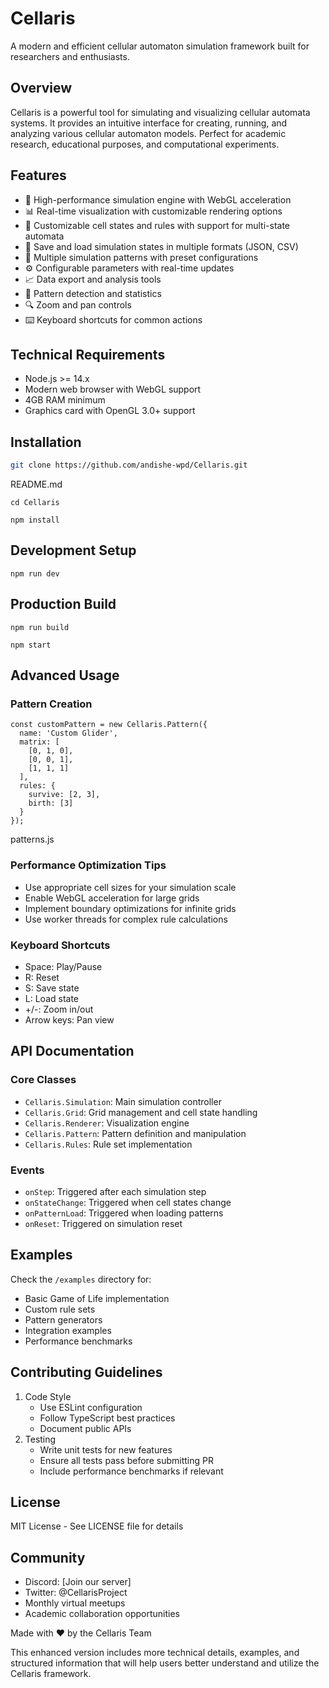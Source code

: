 
# Cellaris

A modern and efficient cellular automaton simulation framework built for researchers and enthusiasts.

## Overview

Cellaris is a powerful tool for simulating and visualizing cellular automata systems. It provides an intuitive interface for creating, running, and analyzing various cellular automaton models. Perfect for academic research, educational purposes, and computational experiments.

## Features

- 🚀 High-performance simulation engine with WebGL acceleration
- 📊 Real-time visualization with customizable rendering options
- 🎨 Customizable cell states and rules with support for multi-state automata
- 💾 Save and load simulation states in multiple formats (JSON, CSV)
- 🔄 Multiple simulation patterns with preset configurations
- ⚙️ Configurable parameters with real-time updates
- 📈 Data export and analysis tools
- 🎯 Pattern detection and statistics
- 🔍 Zoom and pan controls
- ⌨️ Keyboard shortcuts for common actions

## Technical Requirements

- Node.js >= 14.x
- Modern web browser with WebGL support
- 4GB RAM minimum
- Graphics card with OpenGL 3.0+ support

## Installation

```bash
git clone https://github.com/andishe-wpd/Cellaris.git

```



README.md

```
cd Cellaris

```



```
npm install

```



Development Setup
-----------------

```
npm run dev

```



Production Build
----------------

```
npm run build

```



```
npm start

```



Advanced Usage
--------------

### Pattern Creation

```
const customPattern = new Cellaris.Pattern({
  name: 'Custom Glider',
  matrix: [
    [0, 1, 0],
    [0, 0, 1],
    [1, 1, 1]
  ],
  rules: {
    survive: [2, 3],
    birth: [3]
  }
});

```



patterns.js

### Performance Optimization Tips

-   Use appropriate cell sizes for your simulation scale
-   Enable WebGL acceleration for large grids
-   Implement boundary optimizations for infinite grids
-   Use worker threads for complex rule calculations

### Keyboard Shortcuts

-   Space: Play/Pause
-   R: Reset
-   S: Save state
-   L: Load state
-   +/-: Zoom in/out
-   Arrow keys: Pan view

API Documentation
-----------------

### Core Classes

-   `Cellaris.Simulation`: Main simulation controller
-   `Cellaris.Grid`: Grid management and cell state handling
-   `Cellaris.Renderer`: Visualization engine
-   `Cellaris.Pattern`: Pattern definition and manipulation
-   `Cellaris.Rules`: Rule set implementation

### Events

-   `onStep`: Triggered after each simulation step
-   `onStateChange`: Triggered when cell states change
-   `onPatternLoad`: Triggered when loading patterns
-   `onReset`: Triggered on simulation reset

Examples
--------

Check the `/examples` directory for:

-   Basic Game of Life implementation
-   Custom rule sets
-   Pattern generators
-   Integration examples
-   Performance benchmarks

Contributing Guidelines
-----------------------

1.  Code Style
    -   Use ESLint configuration
    -   Follow TypeScript best practices
    -   Document public APIs
2.  Testing
    -   Write unit tests for new features
    -   Ensure all tests pass before submitting PR
    -   Include performance benchmarks if relevant

License
-------

MIT License - See LICENSE file for details

Community
---------

-   Discord: [Join our server]
-   Twitter: @CellarisProject
-   Monthly virtual meetups
-   Academic collaboration opportunities

Made with ❤️ by the Cellaris Team

This enhanced version includes more technical details, examples, and structured information that will help users better understand and utilize the Cellaris framework.


